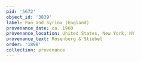 ```yaml
---
pid: '5672'
object_id: '3839'
label: Pan and Syrinx (England)
provenance_date: ca. 1960
provenance_location: United States, New York, NY
provenance_text: Rosenberg & Stiebel
order: '1898'
collection: provenance
---
```

